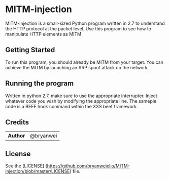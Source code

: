 # MITM-injection
MITM-injection is a small-sized Python program written in 2.7 to understand the HTTP protocol at the packet level. Use this program to see how to manipulate HTTP elements as MITM

## Getting Started
To run this program, you should already be MITM from your target. You can achieve the MITM by launching an ARP spoof attack on the network. 

## Running the program
Written in python 2.7, make sure to use the appropriate interrupter. Inject whatever code you wish by modifying the appropriate line. The sameple code is a BEEF hook command within the XXS beef framework. 


## Credits

|                                      |             |
| ------------------------------------ | ----------- |
| **Author**                           | @bryanwei   |

## License
See the [LICENSE] (https://github.com/bryanweielio/MITM-injection/blob/master/LICENSE) file.
